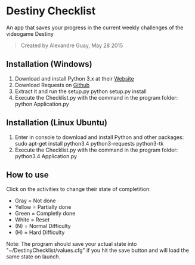 Destiny Checklist
=================
An app that saves your progress in the current weekly 
challenges of the videogame Destiny

>Created by Alexandre Guay,
May 28 2015

Installation (Windows)
----------------------
1. Download and install Python 3.x at their [Website](https://www.python.org/)
2. Download Requests on [Github](https://github.com/kennethreitz/requests/zipball/master)
3. Extract it and run the setup.py
        python setup.py install
4. Execute the Checklist.py with the command in the program folder: 
        python Application.py 

Installation (Linux Ubuntu)
---------------------------
1. Enter in console to download and install Python and other packages:
        sudo apt-get install python3.4 python3-requests python3-tk
3. Execute the Checklist.py with the command in the program folder:
		python3.4 Application.py 

How to use
----------
Click on the activities to change their state of completition:
- Gray = Not done 
- Yellow = Partially done
- Green = Completly done
- White = Reset
- (N) = Normal Difficulty
- (H) = Hard Difficulty

Note: The program should save your actual state into "~/DestinyChecklist/values.cfg"
if you hit the save button and will load the same state on launch.
